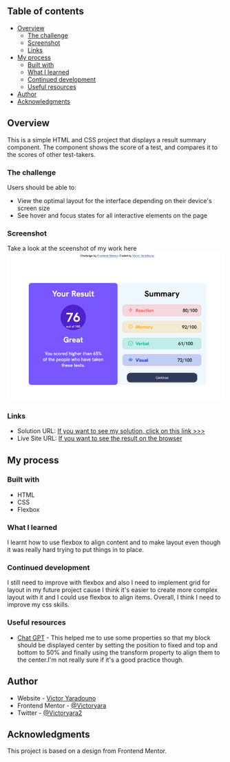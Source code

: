 ## Table of contents

- [Overview](#overview)
  - [The challenge](#the-challenge)
  - [Screenshot](#screenshot)
  - [Links](#links)
- [My process](#my-process)
  - [Built with](#built-with)
  - [What I learned](#what-i-learned)
  - [Continued development](#continued-development)
  - [Useful resources](#useful-resources)
- [Author](#author)
- [Acknowledgments](#acknowledgments)

## Overview

This is a simple HTML and CSS project that displays a result summary component. The component shows the score of a test, and compares it to the scores of other test-takers.

### The challenge

Users should be able to:

- View the optimal layout for the interface depending on their device's screen size
- See hover and focus states for all interactive elements on the page

### Screenshot

Take a look at the sceenshot of my work here
![](ScreenshotProject.png)

### Links

- Solution URL: [If you want to see my solution, click on this link >>>](https://github.com/Victoryara/Result-Summary-Component)
- Live Site URL: [If you want to see the result on the browser](https://victoryara.github.io/Result-Summary-Component/)

## My process

### Built with

- HTML
- CSS 
- Flexbox

### What I learned

I  learnt how to use flexbox to align content and to make layout even though it was really hard trying to put things in to place.

### Continued development

I still need to improve with flexbox and also I need to implement grid for layout in my future project cause I think it's easier to create more complex layout with it and I could use flexbox to align items. Overall, I think I need to improve my css skills.

### Useful resources

- [Chat GPT](https://chat.openai.com/chat) - This helped me to use some properties so that my block should be displayed center by setting the position to fixed and  top and bottom to 50% and finally using the transform property to align them to the center.I'm not really sure if it's a good practice though.



## Author

- Website - [Victor Yaradouno](https://github.com/Victoryara)
- Frontend Mentor - [@Victoryara](https://www.frontendmentor.io/profile/Victoryara)
- Twitter - [@Victoryara2](https://twitter.com/VictorYara2)


## Acknowledgments
This project is based on a design from Frontend Mentor.
